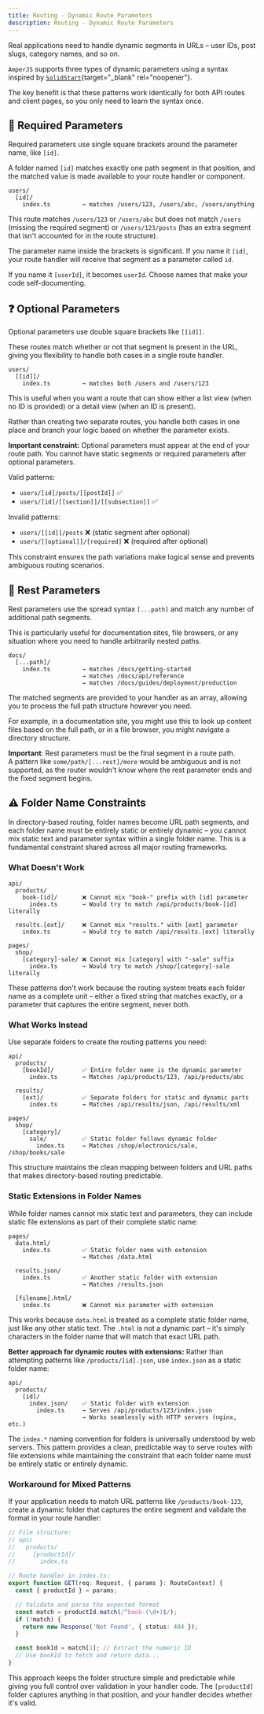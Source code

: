 ```yaml
---
title: Routing - Dynamic Route Parameters
description: Routing - Dynamic Route Parameters
---
```


Real applications need to handle dynamic segments in URLs – user IDs, post slugs, category names, and so on.

`AmperJS` supports three types of dynamic parameters using a syntax inspired by
[`SolidStart`](https://start.solidjs.com/){target="_blank" rel="noopener"}.

The key benefit is that these patterns work identically for both API routes and client pages,
so you only need to learn the syntax once.

## 🔗 Required Parameters

Required parameters use single square brackets around the parameter name, like `[id]`.

A folder named `[id]` matches exactly one path segment in that position,
and the matched value is made available to your route handler or component.

```
users/
  [id]/
    index.ts         → matches /users/123, /users/abc, /users/anything
```

This route matches `/users/123` or `/users/abc` but does not match `/users`
(missing the required segment) or `/users/123/posts`
(has an extra segment that isn't accounted for in the route structure).

The parameter name inside the brackets is significant. If you name it `[id]`,
your route handler will receive that segment as a parameter called `id`.

If you name it `[userId]`, it becomes `userId`. Choose names that make your code self-documenting.

## ❓ Optional Parameters

Optional parameters use double square brackets like `[[id]]`.

These routes match whether or not that segment is present in the URL,
giving you flexibility to handle both cases in a single route handler.

```
users/
  [[id]]/
    index.ts         → matches both /users and /users/123
```

This is useful when you want a route that can show either a list view (when no ID is provided)
or a detail view (when an ID is present).

Rather than creating two separate routes, you handle both cases in one place
and branch your logic based on whether the parameter exists.

**Important constraint:** Optional parameters must appear at the end of your route path.
You cannot have static segments or required parameters after optional parameters.

Valid patterns:
- `users/[id]/posts/[[postId]]` ✅
- `users/[id]/[[section]]/[[subsection]]` ✅

Invalid patterns:
- `users/[[id]]/posts` ❌ (static segment after optional)
- `users/[[optional]]/[required]` ❌ (required after optional)

This constraint ensures the path variations make logical sense
and prevents ambiguous routing scenarios.

## 🌊 Rest Parameters

Rest parameters use the spread syntax `[...path]` and match any number of additional path segments.

This is particularly useful for documentation sites,
file browsers, or any situation where you need to handle arbitrarily nested paths.

```
docs/
  [...path]/
    index.ts         → matches /docs/getting-started
                     → matches /docs/api/reference
                     → matches /docs/guides/deployment/production
```

The matched segments are provided to your handler as an array,
allowing you to process the full path structure however you need.

For example, in a documentation site, you might use this to look up content files based on the full path,
or in a file browser, you might navigate a directory structure.

**Important**: Rest parameters must be the final segment in a route path.<br/>
A pattern like `some/path/[...rest]/more` would be ambiguous and is not supported,
as the router wouldn't know where the rest parameter ends and the fixed segment begins.

## ⚠️ Folder Name Constraints

In directory-based routing, folder names become URL path segments, and each folder name must be entirely static or entirely dynamic – you cannot mix static text and parameter syntax within a single folder name. This is a fundamental constraint shared across all major routing frameworks.

### What Doesn't Work

```
api/
  products/
    book-[id]/       ❌ Cannot mix "book-" prefix with [id] parameter
      index.ts       → Would try to match /api/products/book-[id] literally

  results.[ext]/     ❌ Cannot mix "results." with [ext] parameter
    index.ts         → Would try to match /api/results.[ext] literally

pages/
  shop/
    [category]-sale/ ❌ Cannot mix [category] with "-sale" suffix
      index.ts       → Would try to match /shop/[category]-sale literally
```

These patterns don't work because the routing system treats each folder name as a complete unit – either a fixed string that matches exactly, or a parameter that captures the entire segment, never both.

### What Works Instead

Use separate folders to create the routing patterns you need:

```
api/
  products/
    [bookId]/        ✅ Entire folder name is the dynamic parameter
      index.ts       → Matches /api/products/123, /api/products/abc

  results/
    [ext]/           ✅ Separate folders for static and dynamic parts
      index.ts       → Matches /api/results/json, /api/results/xml

pages/
  shop/
    [category]/
      sale/          ✅ Static folder follows dynamic folder
        index.ts     → Matches /shop/electronics/sale, /shop/books/sale
```

This structure maintains the clean mapping between folders and URL paths that makes directory-based routing predictable.

### Static Extensions in Folder Names

While folder names cannot mix static text and parameters, they can include static file extensions as part of their complete static name:

```
pages/
  data.html/
    index.ts         ✅ Static folder name with extension
                     → Matches /data.html

  results.json/
    index.ts         ✅ Another static folder with extension
                     → Matches /results.json

  [filename].html/
    index.ts         ❌ Cannot mix parameter with extension
```

This works because `data.html` is treated as a complete static folder name, just like any other static text. The `.html` is not a dynamic part – it's simply characters in the folder name that will match that exact URL path.

**Better approach for dynamic routes with extensions:** Rather than attempting patterns like `/products/[id].json`, use `index.json` as a static folder name:

```
api/
  products/
    [id]/
      index.json/    ✅ Static folder with extension
        index.ts     → Serves /api/products/123/index.json
                     → Works seamlessly with HTTP servers (nginx, etc.)
```

The `index.*` naming convention for folders is universally understood by web servers. This pattern provides a clean, predictable way to serve routes with file extensions while maintaining the constraint that each folder name must be entirely static or entirely dynamic.

### Workaround for Mixed Patterns

If your application needs to match URL patterns like `/products/book-123`, create a dynamic folder that captures the entire segment and validate the format in your route handler:

```typescript
// File structure:
// api/
//   products/
//     [productId]/
//       index.ts

// Route handler in index.ts:
export function GET(req: Request, { params }: RouteContext) {
  const { productId } = params;

  // Validate and parse the expected format
  const match = productId.match(/^book-(\d+)$/);
  if (!match) {
    return new Response('Not Found', { status: 404 });
  }

  const bookId = match[1]; // Extract the numeric ID
  // Use bookId to fetch and return data...
}
```

This approach keeps the folder structure simple and predictable while giving you full control over validation in your handler code. The `[productId]` folder captures anything in that position, and your handler decides whether it's valid.


